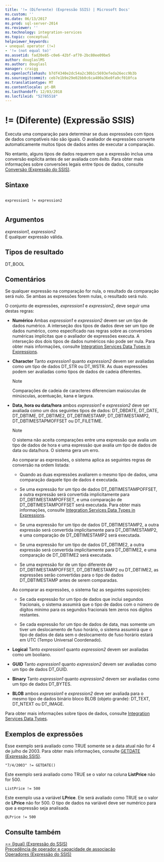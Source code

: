 ```yaml
---
title: '!= (Diferente) (Expressão SSIS) | Microsoft Docs'
ms.custom: ''
ms.date: 06/13/2017
ms.prod: sql-server-2014
ms.reviewer: ''
ms.technology: integration-services
ms.topic: conceptual
helpviewer_keywords:
- unequal operator (!=)
- '!= (not equal to)'
ms.assetid: fad20e85-c0e6-42bf-af70-2bc80ee09be5
author: douglaslMS
ms.author: douglasl
manager: craigg
ms.openlocfilehash: b7df4340e2dc54a2c30b1c5693efeda26ecc9b3b
ms.sourcegitcommit: ceb7e1b9e29e02bb0c6ca400a36e0fa9cf010fca
ms.translationtype: MT
ms.contentlocale: pt-BR
ms.lasthandoff: 12/03/2018
ms.locfileid: "52785518"
---
```

# <a name="-unequal-ssis-expression"></a>!= (Diferente) (Expressão SSIS)
  Executa uma comparação para determinar se duas expressões com tipos de dados compatíveis não são iguais. O avaliador de expressões converte automaticamente muitos tipos de dados antes de executar a comparação.  
  
 No entanto, alguns tipos de dados requerem que a expressão inclua uma conversão explícita antes de ser avaliada com êxito. Para obter mais informações sobre conversões legais entre tipos de dados, consulte [Conversão &#40;Expressão do SSIS&#41;](cast-ssis-expression.md).  
  
## <a name="syntax"></a>Sintaxe  
  
```  
  
expression1 != expression2  
  
```  
  
## <a name="arguments"></a>Argumentos  
 *expression1, expression2*  
 É qualquer expressão válida.  
  
## <a name="result-types"></a>Tipos de resultado  
 DT_BOOL  
  
## <a name="remarks"></a>Comentários  
 Se qualquer expressão na comparação for nula, o resultado da comparação será nulo. Se ambas as expressões forem nulas, o resultado será nulo.  
  
 O conjunto de expressões, *expression1* e *expression2*, deve seguir uma destas regras:  
  
-   **Numérico** Ambas *expression1* e *expression2* devem ser um tipo de dados numérico. A interseção dos tipos de dados deve ser um tipo de dados numérico, como especificado nas regras sobre as conversões numéricas implícitas que o avaliador de expressões executa. A interseção dos dois tipos de dados numéricos não pode ser nula. Para obter mais informações, consulte [Integration Services Data Types in Expressions](integration-services-data-types-in-expressions.md).  
  
-   **Character** Tanto *expression1* quanto *expression2* devem ser avaliadas como um tipo de dados DT_STR ou DT_WSTR. As duas expressões podem ser avaliadas como tipos de dados de cadeia diferentes.  
  
    > [!NOTE]  
    >  Comparações de cadeia de caracteres diferenciam maiúsculas de minúsculas, acentuação, kana e largura.  
  
-   **Data, hora ou data/hora** ambos *expression1* e *expression2* deve ser avaliada como um dos seguintes tipos de dados: DT_DBDATE, DT_DATE, DT_DBTIME, DT_DBTIME2, DT_DBTIMESTAMP, DT_DBTIMESTAMP2, DT_DBTIMESTAPMOFFSET ou DT_FILETIME.  
  
    > [!NOTE]  
    >  O sistema não aceita comparações entre uma expressão que avalia um tipo de dados de hora e uma expressão que avalia um tipo de dados de data ou data/hora. O sistema gera um erro.  
  
     Ao comparar as expressões, o sistema aplica as seguintes regras de conversão na ordem listada:  
  
    -   Quando as duas expressões avaliarem o mesmo tipo de dados, uma comparação daquele tipo de dados é executada.  
  
    -   Se uma expressão for um tipo de dados DT_DBTIMESTAMPOFFSET, a outra expressão será convertida implicitamente para DT_DBTIMESTAMPOFFSET, e uma comparação de DT_DBTIMESTAMPOFFSET será executada. Para obter mais informações, consulte [Integration Services Data Types in Expressions](integration-services-data-types-in-expressions.md).  
  
    -   Se uma expressão for um tipo de dados DT_DBTIMESTAMP2, a outra expressão será convertida implicitamente para DT_DBTIMESTAMP2, e uma comparação de DT_DBTIMESTAMP2 será executada.  
  
    -   Se uma expressão for um tipo de dados DT_DBTIME2, a outra expressão será convertida implicitamente para DT_DBTIME2, e uma comparação de DT_DBTIME2 será executada.  
  
    -   Se uma expressão for de um tipo diferente de DT_DBTIMESTAMPOFFSET, DT_DBTIMESTAMP2 ou DT_DBTIME2, as expressões serão convertidas para o tipo de dados DT_DBTIMESTAMP antes de serem comparadas.  
  
     Ao comparar as expressões, o sistema faz as seguintes suposições:  
  
    -   Se cada expressão for um tipo de dados que inclui segundos fracionais, o sistema assumirá que o tipo de dados com o número de dígitos mínimo para os segundos fracionais tem zeros nos dígitos restantes.  
  
    -   Se cada expressão for um tipo de dados de data, mas somente um tiver um deslocamento de fuso horário, o sistema assumirá que o tipo de dados de data sem o deslocamento de fuso horário estará em UTC (Tempo Universal Coordenado).  
  
-   **Logical** Tanto *expression1* quanto *expression2* devem ser avaliadas como um booliano.  
  
-   **GUID** Tanto *expression1* quanto *expression2* devem ser avaliadas como um tipo de dados DT_GUID.  
  
-   **Binary** Tanto *expression1* quanto *expression2* devem ser avaliadas como um tipo de dados DT_BYTES.  
  
-   **BLOB** ambos *expression1* e *expression2* deve ser avaliada para o mesmo tipo de dados binário bloco BLOB (objeto grande): DT_TEXT, DT_NTEXT ou DT_IMAGE.  
  
 Para obter mais informações sobre tipos de dados, consulte [Integration Services Data Types](../data-flow/integration-services-data-types.md).  
  
## <a name="expression-examples"></a>Exemplos de expressões  
 Esse exemplo será avaliado como TRUE somente se a data atual não for 4 de julho de 2003. Para obter mais informações, consulte [GETDATE &#40;Expressão SSIS&#41;](getdate-ssis-expression.md).  
  
```  
"7/4/2003" != GETDATE()  
```  
  
 Este exemplo será avaliado como TRUE se o valor na coluna **ListPrice** não for 500.  
  
```  
ListPrice != 500  
```  
  
 Este exemplo usa a variável **LPrice**. Ele será avaliado como TRUE se o valor de **LPrice** não for 500. O tipo de dados na variável deve ser numérico para que a expressão seja analisada.  
  
```  
@LPrice != 500  
```  
  
## <a name="see-also"></a>Consulte também  
 [== &#40;Igual&#41; &#40;Expressão do SSIS&#41;](equal-ssis-expression.md)   
 [Precedência de operador e capacidade de associação](operator-precedence-and-associativity.md)   
 [Operadores &#40;Expressão do SSIS&#41;](operators-ssis-expression.md)  
  
  
